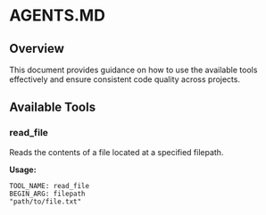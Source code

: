 # AGENTS.MD

## Overview

This document provides guidance on how to use the available tools effectively and ensure consistent code quality across projects.

## Available Tools

### read_file

Reads the contents of a file located at a specified filepath.

**Usage:**

```tool
TOOL_NAME: read_file
BEGIN_ARG: filepath
"path/to/file.txt"
